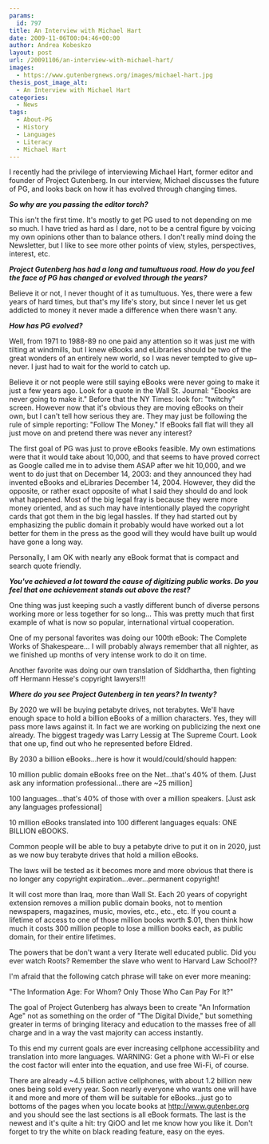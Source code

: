 ```yaml
---
params:
  id: 797
title: An Interview with Michael Hart
date: 2009-11-06T00:04:46+00:00
author: Andrea Kobeskzo
layout: post
url: /20091106/an-interview-with-michael-hart/
images:
  - https://www.gutenbergnews.org/images/michael-hart.jpg
thesis_post_image_alt:
  - An Interview with Michael Hart
categories:
  - News
tags:
  - About-PG
  - History
  - Languages
  - Literacy
  - Michael Hart
---
```

I recently had the privilege of interviewing Michael Hart, former editor and founder of Project Gutenberg. In our interview, Michael discusses the future of PG, and looks back on how it has evolved through changing times.

**_So why are you passing the editor torch?_**

This isn't the first time. It's mostly to get PG used to not depending on me so much. I have tried as hard as I dare, not to be a central figure by voicing my own opinions other than to balance others. I don't really mind doing the Newsletter, but I like to see more other points of view, styles, perspectives, interest, etc.

**_Project Gutenberg has had a long and tumultuous road. How do you feel the face of PG has changed or evolved through the years?_**

Believe it or not, I never thought of it as tumultuous. Yes, there were a few years of hard times, but that's my life's story, but since I never let us get addicted to money it never made a difference when there wasn't any.<!--more-->

**_How has PG evolved?_**

Well, from 1971 to 1988-89 no one paid any attention so it was just me with tilting at windmills, but I knew eBooks and eLibraries should be two of the great wonders of an entirely new world, so I was never tempted to give up–never. I just had to wait for the world to catch up.

<!--more-->Believe it or not people were still saying eBooks were never going to make it just a few years ago. Look for a quote in the Wall St. Journal: "Ebooks are never going to make it." Before that the NY Times: look for: "twitchy" screen. However now that it's obvious they are moving eBooks on their own, but I can't tell how serious they are. They may just be following the rule of simple reporting: "Follow The Money." If eBooks fall flat will they all just move on and pretend there was never any interest?

The first goal of PG was just to prove eBooks feasible. My own estimations were that it would take about 10,000, and that seems to have proved correct as Google called me in to advise them ASAP after we hit 10,000, and we went to do just that on December 14, 2003: and they announced they had invented eBooks and eLibraries December 14, 2004. However, they did the opposite, or rather exact opposite of what I said they should do and look what happened. Most of the big legal fray is because they were more money oriented, and as such may have intentionally played the copyright cards that got them in the big legal hassles. If they had started out by emphasizing the public domain it probably would have worked out a lot better for them in the press as the good will they would have built up would have gone a long way.

Personally, I am OK with nearly any eBook format that is compact and search quote friendly.

**_You've achieved a lot toward the cause of digitizing public works. Do you feel that one achievement stands out above the rest?_**

One thing was just keeping such a vastly different bunch of diverse persons working more or less together for so long... This was pretty much that first example of what is now so popular, international virtual cooperation.

One of my personal favorites was doing our 100th eBook: The Complete Works of Shakespeare... I will probably always remember that all nighter, as we finished up months of very intense work to do it on time.

Another favorite was doing our own translation of Siddhartha, then fighting off Hermann Hesse's copyright lawyers!!!

**_Where do you see Project Gutenberg in ten years? In twenty?_**

By 2020 we will be buying petabyte drives, not terabytes. We'll have enough space to hold a billion eBooks of a million characters. Yes, they will pass more laws against it. In fact we are working on publicizing the next one already. The biggest tragedy was Larry Lessig at The Supreme Court. Look that one up, find out who he represented before Eldred.

By 2030 a billion eBooks...here is how it would/could/should happen:

10 million public domain eBooks free on the Net...that's 40% of them. [Just ask any information professional...there are ~25 million]

100 languages...that's 40% of those with over a million speakers. [Just ask any languages professional]

10 million eBooks translated into 100 different languages equals: ONE BILLION eBOOKS.

Common people will be able to buy a petabyte drive to put it on in 2020, just as we now buy terabyte drives that hold a million eBooks.

The laws will be tested as it becomes more and more obvious that there is no longer any copyright expiration...ever...permanent copyright!

It will cost more than Iraq, more than Wall St. Each 20 years of copyright extension removes a million public domain books, not to mention newspapers, magazines, music, movies, etc., etc., etc. If you count a lifetime of access to one of those million books worth $.01, then think how much it costs 300 million people to lose a million books each, as public domain, for their entire lifetimes.

The powers that be don't want a very literate well educated public. Did you ever watch Roots? Remember the slave who went to Harvard Law School??

I'm afraid that the following catch phrase will take on ever more meaning:

"The Information Age: For Whom? Only Those Who Can Pay For It?"

The goal of Project Gutenberg has always been to create "An Information Age" not as something on the order of "The Digital Divide," but something greater in terms of bringing literacy and education to the masses free of all charge and in a way the vast majority can access instantly.

To this end my current goals are ever increasing cellphone accessibility and translation into more languages. WARNING: Get a phone with Wi-Fi or else the cost factor will enter into the equation, and use free Wi-Fi, of course.

There are already ~4.5 billion active cellphones, with about 1.2 billion new ones being sold every year. Soon nearly everyone who wants one will have it and more and more of them will be suitable for eBooks...just go to bottoms of the pages when you locate books at http://www.gutenber.org and you should see the last sections is all eBook formats. The last is the newest and it's quite a hit: try QiOO and let me know how you like it. Don't forget to try the white on black reading feature, easy on the eyes.
